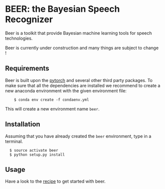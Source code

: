 BEER: the Bayesian Speech Recognizer
====================================

Beer is a toolkit that provide Bayesian machine learning tools for
speech technologies.

Beer is currently under construction and many things are subject to
change !

Requirements
------------

Beer is built upon the [pytorch](http://pytorch.org) and several other
third party packages. To make sure that all the dependencies are
installed we recommend to create a new anaconda environment with
the given environment file:

```
    $ conda env create -f condaenv.yml
```

This will create a new environment name `beer`.

Installation
------------

Assuming that you have already created the `beer` environment, type
in a terminal.

```
  $ source activate beer
  $ python setup.py install
```


Usage
-----

Have a look to the [recipe](https://github.com/beer-asr/beer/tree/zrc/recipes/zrc2019) to get started with beer.
